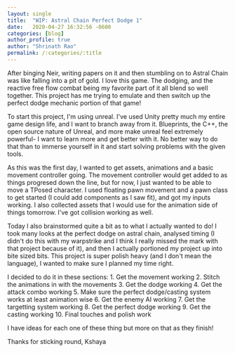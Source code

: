 ```yaml
---
layout: single
title:  "WIP: Astral Chain Perfect Dodge 1"
date:   2020-04-27 16:32:56 -0600
categories: [blog] 
author_profile: true
author: "Shrinath Rao"
permalink: /:categories/:title
---
```

After binging Neir, writing papers on it and then stumbling on to Astral Chain was like falling into a pit of gold. I love this game. The dodging, and the reactive free flow combat being my favorite part of it all blend so well together. This project has me trying to emulate and then switch up the perfect dodge mechanic portion of that game!

To start this project, I'm using unreal. I've used Unity pretty much my entire game design life, and I want to branch away from it. Blueprints, the C++, the open source nature of Unreal, and more make unreal feel extremely powerful- I want to learn more and get better with it. No better way to do that than to immerse yourself in it and start solving problems with the given tools. 

As this was the first day, I wanted to get assets, animations and a basic movement controller going. The movement controller would get added to as things progresed down the line, but for now, I just wanted to be able to move a TPosed character. I used floating pawn movement and a pawn class to get started (I could add components as I saw fit), and got my inputs working. I also collected assets that I would use for the animation side of things tomorrow. I've got collision working as well.

Today I also brainstormed quite a bit as to what I actually wanted to do! I took many looks at the perfect dodge on astral chain, analysed timing (I didn't do this with my warpstrike and I think I really missed the mark with that project because of it), and then I actually portioned my project up into bite sized bits. This project is super polish heavy (and I don't mean the language), I wanted to make sure I planned my time right. 

I decided to do it in these sections:
	1. Get the movement working
	2. Stitch the animations in with the movements
	3. Get the dodge working
	4. Get the attack combo working
	5. Make sure the perfect dodge/casting system works at least animation wise
	6. Get the enemy AI working
	7. Get the targetting system working
	8. Get the perfect dodge working
	9. Get the casting working
	10. Final touches and polish work

I have ideas for each one of these thing but more on that as they finish!

Thanks for sticking round,
Kshaya



